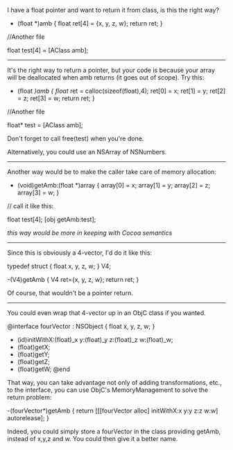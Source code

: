 

I have a float pointer and want to return it from class, is this the right way?

    
- (float *)amb
{
	float ret[4] = {x, y, z, w};
	return ret;
}


//Another file

float test[4] = [AClass amb];



----

It's the right way to return a pointer, but your code is because your array will be deallocated when amb returns (it goes out of scope). Try this:

    
- (float *)amb
{
	float* ret = calloc(sizeof(float),4);
        ret[0] = x;
        ret[1] = y;
        ret[2] = z;
        ret[3] = w;
	return ret;
}


//Another file

float* test = [AClass amb];


Don't forget to call     free(test) when you're done.

Alternatively, you could use an NSArray of NSNumber<nowiki/>s.

----

Another way would be to make the caller take care of memory allocation:
    
- (void)getAmb:(float *)array {
	array[0] = x;
	array[1] = y;
	array[2] = z;
	array[3] = w;
}

// call it like this:

float test[4];
[obj getAmb:test];


*this way would be more in keeping with Cocoa semantics*

----

Since this is obviously a 4-vector, I'd do it like this:
    
typedef struct
{
float x, y, z, w;
} V4;

-(V4)getAmb
{
V4 ret={x, y, z, w};
return ret;
}

Of course, that wouldn't be a pointer return.

----

You could even wrap that 4-vector up in an ObjC class if you wanted.

    
@interface fourVector : NSObject {
   float x, y, z, w;
}
- (id)initWithX:(float)_x y:(float)_y z:(float)_z w:(float)_w;
- (float)getX;
- (float)getY;
- (float)getZ;
- (float)getW;
@end


That way, you can take advantage not only of adding transformations, etc., to the interface, you can use ObjC's MemoryManagement to solve the return problem:

    
-(fourVector*)getAmb {
   return [[[fourVector alloc] initWithX:x y:y z:z w:w] autorelease];
}


Indeed, you could simply store a     fourVector in the class providing getAmb, instead of x,y,z and w. You could then give it a better name.
